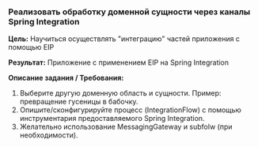 ### Реализовать обработку доменной сущности через каналы Spring Integration

**Цель:**
Научиться осуществлять "интеграцию" частей приложения с помощью EIP

**Результат:**
Приложение c применением EIP на Spring Integration

**Описание задания / Требования:**

1. Выберите другую доменную область и сущности. Пример: превращение гусеницы в бабочку.
2. Опишите/сконфигурируйте процесс (IntegrationFlow) с помощью инструментария предоставляемого Spring Integration.
3. Желательно использование MessagingGateway и subfolw (при необходимости).
